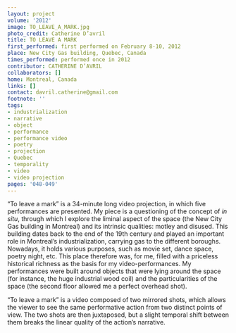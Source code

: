 ```yaml
---
layout: project
volume: '2012'
image: TO_LEAVE_A_MARK.jpg
photo_credit: Catherine D’avril
title: TO LEAVE A MARK
first_performed: first performed on February 8-10, 2012
place: New City Gas building, Quebec, Canada
times_performed: performed once in 2012
contributor: CATHERINE D’AVRIL
collaborators: []
home: Montreal, Canada
links: []
contact: davril.catherine@gmail.com
footnote: ''
tags:
- industrialization
- narrative
- object
- performance
- performance video
- poetry
- projection
- Quebec
- temporality
- video
- video projection
pages: '048-049'
---
```


“To leave a mark” is a 34-minute long video projection, in which five performances are presented. My piece is a questioning of the concept of _in situ_, through which I explore the liminal aspect of the space (the New City Gas building in Montreal) and its intrinsic qualities: motley and disused. This building dates back to the end of the 19th century and played an important role in Montreal’s industrialization, carrying gas to the different boroughs. Nowadays, it holds various purposes, such as movie set, dance space, poetry night, etc. This place therefore was, for me, filled with a priceless historical richness as the basis for my video-performances. My performances were built around objects that were lying around the space (for instance, the huge industrial wood coil) and the particularities of the space (the second floor allowed me a perfect overhead shot).

“To leave a mark” is a video composed of two mirrored shots, which allows the viewer to see the same performative action from two distinct points of view. The two shots are then juxtaposed, but a slight temporal shift between them breaks the linear quality of the action’s narrative.
